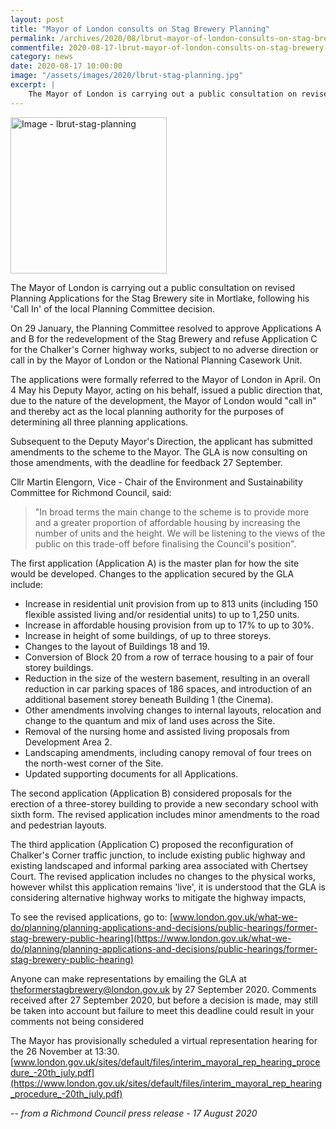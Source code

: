 ```yaml
---
layout: post
title: "Mayor of London consults on Stag Brewery Planning"
permalink: /archives/2020/08/lbrut-mayor-of-london-consults-on-stag-brewery-planning.html
commentfile: 2020-08-17-lbrut-mayor-of-london-consults-on-stag-brewery-planning
category: news
date: 2020-08-17 10:00:00
image: "/assets/images/2020/lbrut-stag-planning.jpg"
excerpt: |
    The Mayor of London is carrying out a public consultation on revised Planning Applications for the Stag Brewery site in Mortlake, following his 'Call In' of the local Planning Committee decision.
---
```

<a href="/assets/images/2020/lbrut-stag-planning.jpg" title="Click for a larger image"><img src="/assets/images/2020/lbrut-stag-planning-thumb.jpg" width="250" alt="Image - lbrut-stag-planning"  class="photo right"/></a>

The Mayor of London is carrying out a public consultation on revised Planning Applications for the Stag Brewery site in Mortlake, following his 'Call In' of the local Planning Committee decision.

On 29 January, the Planning Committee resolved to approve Applications A and B for the redevelopment of the Stag Brewery and refuse Application C for the Chalker's Corner highway works, subject to no adverse direction or call in by the Mayor of London or the National Planning Casework Unit.

The applications were formally referred to the Mayor of London in April. On 4 May his Deputy Mayor, acting on his behalf, issued a public direction that, due to the nature of the development, the Mayor of London would "call in" and thereby act as the local planning authority for the purposes of determining all three planning applications.

Subsequent to the Deputy Mayor's Direction, the applicant has submitted amendments to the scheme to the Mayor. The GLA is now consulting on those amendments, with the deadline for feedback 27 September.

Cllr Martin Elengorn, Vice - Chair of the Environment and Sustainability Committee for Richmond Council, said:

> "In broad terms the main change to the scheme is to provide more and a greater proportion of affordable housing by increasing the number of units and the height. We will be listening to the views of the public on this trade-off before finalising the Council's position".

The first application (Application A) is the master plan for how the site would be developed. Changes to the application secured by the GLA include:

- Increase in residential unit provision from up to 813 units (including 150 flexible assisted living and/or residential units) to up to 1,250 units.
- Increase in affordable housing provision from up to 17% to up to 30%.
- Increase in height of some buildings, of up to three storeys.
- Changes to the layout of Buildings 18 and 19.
- Conversion of Block 20 from a row of terrace housing to a pair of four storey buildings.
- Reduction in the size of the western basement, resulting in an overall reduction in car parking spaces of 186 spaces, and introduction of an additional basement storey beneath Building 1 (the Cinema).
- Other amendments involving changes to internal layouts, relocation and change to the quantum and mix of land uses across the Site.
- Removal of the nursing home and assisted living proposals from Development Area 2.
- Landscaping amendments, including canopy removal of four trees on the north-west corner of the Site.
- Updated supporting documents for all Applications.

The second application (Application B) considered proposals for the erection of a three-storey building to provide a new secondary school with sixth form. The revised application includes minor amendments to the road and pedestrian layouts.

The third application (Application C) proposed the reconfiguration of Chalker's Corner traffic junction, to include existing public highway and existing landscaped and informal parking area associated with Chertsey Court. The revised application includes no changes to the physical works, however whilst this application remains 'live', it is understood that the GLA is considering alternative highway works to mitigate the highway impacts,

To see the revised applications, go to: [www.london.gov.uk/what-we-do/planning/planning-applications-and-decisions/public-hearings/former-stag-brewery-public-hearing](https://www.london.gov.uk/what-we-do/planning/planning-applications-and-decisions/public-hearings/former-stag-brewery-public-hearing)

Anyone can make representations by emailing the GLA at  [theformerstagbrewery@london.gov.uk](mailto:theformerstagbrewery@london.gov.uk) by 27 September 2020.  Comments received after 27 September 2020, but before a decision is made, may still be taken into account but failure to meet this deadline could result in your comments not being considered

The Mayor has provisionally scheduled a virtual representation hearing for the 26 November at 13:30. [www.london.gov.uk/sites/default/files/interim_mayoral_rep_hearing_procedure_-20th_july.pdf](https://www.london.gov.uk/sites/default/files/interim_mayoral_rep_hearing_procedure_-20th_july.pdf)


<cite>-- from a Richmond Council press release - 17 August 2020</cite>
